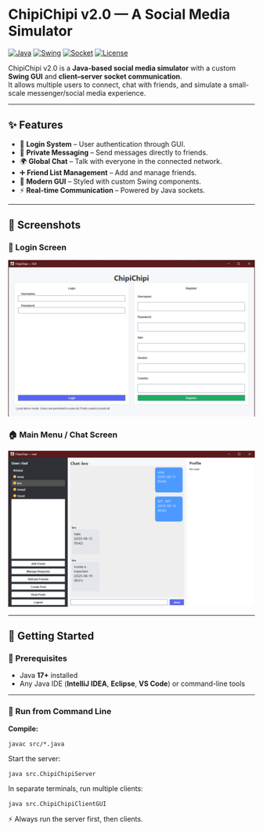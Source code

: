 # ChipiChipi v2.0 — A Social Media Simulator

[![Java](https://img.shields.io/badge/Java-17+-red)](https://www.oracle.com/java/)
[![Swing](https://img.shields.io/badge/GUI-Java%20Swing-blue)]()
[![Socket](https://img.shields.io/badge/Networking-Sockets-green)]()
[![License](https://img.shields.io/badge/License-MIT-yellow)](LICENSE)

ChipiChipi v2.0 is a **Java-based social media simulator** with a custom **Swing GUI** and **client–server socket communication**.  
It allows multiple users to connect, chat with friends, and simulate a small-scale messenger/social media experience.  

---

## ✨ Features
- 👥 **Login System** – User authentication through GUI.  
- 💬 **Private Messaging** – Send messages directly to friends.  
- 🌍 **Global Chat** – Talk with everyone in the connected network.  
- ➕ **Friend List Management** – Add and manage friends.  
- 🎨 **Modern GUI** – Styled with custom Swing components.  
- ⚡ **Real-time Communication** – Powered by Java sockets.  

---

## 📸 Screenshots  

### 🔑 Login Screen  
![Login](assets/login.png)  

### 🏠 Main Menu / Chat Screen  
![Main](assets/main.png)  

---

## 🚀 Getting Started

### 🔹 Prerequisites
- Java **17+** installed  
- Any Java IDE (**IntelliJ IDEA**, **Eclipse**, **VS Code**) or command-line tools  

---

### 🔹 Run from Command Line

**Compile:**
```
javac src/*.java
```
Start the server:
```
java src.ChipiChipiServer
```
In separate terminals, run multiple clients:
```
java src.ChipiChipiClientGUI
```
⚡ Always run the server first, then clients.
